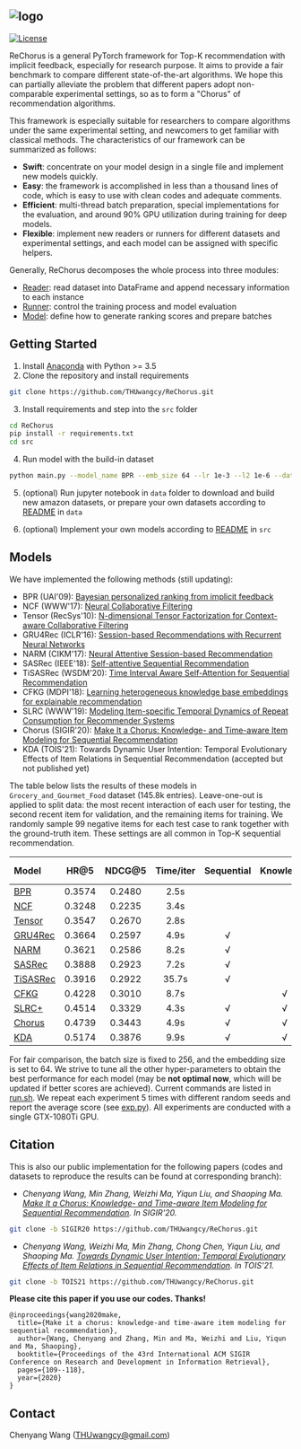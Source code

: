 ![logo](./log/_static/logo.png)
---

[![License](https://img.shields.io/badge/License-MIT-blue.svg)](./LICENSE)

ReChorus is a general PyTorch framework for Top-K recommendation with implicit feedback, especially for research purpose. It aims to provide a fair benchmark to compare different state-of-the-art algorithms. We hope this can partially alleviate the problem that different papers adopt non-comparable experimental settings, so as to form a "Chorus" of recommendation algorithms. 

This framework is especially suitable for researchers to compare algorithms under the same experimental setting, and newcomers to get familiar with classical methods. The characteristics of our framework can be summarized as follows:

- **Swift**: concentrate on your model design in a single file and implement new models quickly.
- **Easy**: the framework is accomplished in less than a thousand lines of code, which is easy to use with clean codes and adequate comments.
- **Efficient**: multi-thread batch preparation, special implementations for the evaluation, and around 90% GPU utilization during training for deep models.
- **Flexible**: implement new readers or runners for different datasets and experimental settings, and each model can be assigned with specific helpers.

Generally, ReChorus decomposes the whole process into three modules:

- [Reader](https://github.com/THUwangcy/ReChorus/tree/master/src/helpers/BaseReader.py): read dataset into DataFrame and append necessary information to each instance
- [Runner](https://github.com/THUwangcy/ReChorus/tree/master/src/helpers/BaseRunner.py): control the training process and model evaluation
- [Model](https://github.com/THUwangcy/ReChorus/tree/master/src/models/BaseModel.py): define how to generate ranking scores and prepare batches




## Getting Started

1. Install [Anaconda](https://docs.conda.io/en/latest/miniconda.html) with Python >= 3.5
2. Clone the repository and install requirements

```bash
git clone https://github.com/THUwangcy/ReChorus.git
```

3. Install requirements and step into the `src` folder

```bash
cd ReChorus
pip install -r requirements.txt
cd src
```

4. Run model with the build-in dataset

```bash
python main.py --model_name BPR --emb_size 64 --lr 1e-3 --l2 1e-6 --dataset Grocery_and_Gourmet_Food
```

5. (optional) Run jupyter notebook in `data` folder to download and build new amazon datasets, or prepare your own datasets according to [README](https://github.com/THUwangcy/ReChorus/tree/master/data/README.md) in `data`

6. (optional) Implement your own models according to [README](https://github.com/THUwangcy/ReChorus/tree/master/src/README.md) in `src`



## Models

We have implemented the following methods (still updating):

- BPR (UAI'09): [Bayesian personalized ranking from implicit feedback](https://arxiv.org/pdf/1205.2618.pdf?source=post_page)
- NCF (WWW'17): [Neural Collaborative Filtering](https://dl.acm.org/doi/pdf/10.1145/3038912.3052569)
- Tensor (RecSys'10): [N-dimensional Tensor Factorization for Context-aware Collaborative Filtering](https://dl.acm.org/doi/pdf/10.1145/1864708.1864727)
- GRU4Rec (ICLR'16): [Session-based Recommendations with Recurrent Neural Networks](https://arxiv.org/pdf/1511.06939)
- NARM (CIKM'17): [Neural Attentive Session-based Recommendation](https://dl.acm.org/doi/pdf/10.1145/3132847.3132926)
- SASRec (IEEE'18): [Self-attentive Sequential Recommendation](https://arxiv.org/pdf/1808.09781.pdf)
- TiSASRec (WSDM'20): [Time Interval Aware Self-Attention for Sequential Recommendation](https://dl.acm.org/doi/pdf/10.1145/3336191.3371786)
- CFKG (MDPI'18): [Learning heterogeneous knowledge base embeddings for explainable recommendation](https://www.mdpi.com/1999-4893/11/9/137/pdf)
- SLRC (WWW'19): [Modeling Item-specific Temporal Dynamics of Repeat Consumption for Recommender Systems](https://dl.acm.org/doi/pdf/10.1145/3308558.3313594)
- Chorus (SIGIR'20): [Make It a Chorus: Knowledge- and Time-aware Item Modeling for Sequential Recommendation](http://www.thuir.cn/group/~mzhang/publications/SIGIR2020Wangcy.pdf)
- KDA (TOIS'21): Towards Dynamic User Intention: Temporal Evolutionary Effects of Item Relations in Sequential Recommendation (accepted but not published yet)

The table below lists the results of these models in `Grocery_and_Gourmet_Food` dataset (145.8k entries). Leave-one-out is applied to split data: the most recent interaction of each user for testing, the second recent item for validation, and the remaining items for training. We randomly sample 99 negative items for each test case to rank together with the ground-truth item.  These settings are all common in Top-K sequential recommendation.

| Model                                                        |  HR@5  | NDCG@5 | Time/iter |  Sequential  |  Knowledge   |  Time-aware  |
| :----------------------------------------------------------- | :----: | :----: | :-------: | :----------: | :----------: | :----------: |
| [BPR](https://github.com/THUwangcy/ReChorus/tree/master/src/models/BPR.py) | 0.3574 | 0.2480 |   2.5s    |              |              |              |
| [NCF](https://github.com/THUwangcy/ReChorus/tree/master/src/models/NCF.py) | 0.3248 | 0.2235 |   3.4s   |              |              |              |
| [Tensor](https://github.com/THUwangcy/ReChorus/tree/master/src/models/Tensor.py) | 0.3547 | 0.2670 |   2.8s   |              |              | √ |
| [GRU4Rec](https://github.com/THUwangcy/ReChorus/tree/master/src/models/GRU4Rec.py) | 0.3664 | 0.2597 |    4.9s    | √ |              |              |
| [NARM](https://github.com/THUwangcy/ReChorus/tree/master/src/models/NARM.py) | 0.3621 | 0.2586 |    8.2s    | √ |              |              |
| [SASRec](https://github.com/THUwangcy/ReChorus/tree/master/src/models/SASRec.py) | 0.3888 | 0.2923 | 7.2s | √ | | |
| [TiSASRec](https://github.com/THUwangcy/ReChorus/tree/master/src/models/TiSASRec.py) | 0.3916 | 0.2922 | 35.7s | √ | | √ |
| [CFKG](https://github.com/THUwangcy/ReChorus/tree/master/src/models/CFKG.py) | 0.4228 | 0.3010 |    8.7s    |              | √ |              |
| [SLRC+](https://github.com/THUwangcy/ReChorus/tree/master/src/models/SLRCPlus.py) | 0.4514 | 0.3329 |   4.3s   | √ | √ | √ |
| [Chorus](https://github.com/THUwangcy/ReChorus/tree/master/src/models/Chorus.py) | 0.4739 | 0.3443 |   4.9s   | √ | √ | √ |
| [KDA](https://github.com/THUwangcy/ReChorus/tree/master/src/models/KDA.py) | 0.5174 | 0.3876 | 9.9s | √ | √ | √ |

For fair comparison, the batch size is fixed to 256, and the embedding size is set to 64. We strive to tune all the other hyper-parameters to obtain the best performance for each model (may be **not optimal now**, which will be updated if better scores are achieved). Current commands are listed in [run.sh](https://github.com/THUwangcy/ReChorus/tree/master/src/run.sh).  We repeat each experiment 5 times with different random seeds and report the average score (see [exp.py](https://github.com/THUwangcy/ReChorus/tree/master/src/exp.py)). All experiments are conducted with a single GTX-1080Ti GPU.



## Citation

This is also our public implementation for the following papers (codes and datasets to reproduce the results can be found at corresponding branch):

* *Chenyang Wang, Min Zhang, Weizhi Ma, Yiqun Liu, and Shaoping Ma. [Make It a Chorus: Knowledge- and Time-aware Item Modeling for Sequential Recommendation](http://www.thuir.cn/group/~mzhang/publications/SIGIR2020Wangcy.pdf). In SIGIR'20.*

```bash
git clone -b SIGIR20 https://github.com/THUwangcy/ReChorus.git
```

* *Chenyang Wang, Weizhi Ma, Min Zhang, Chong Chen, Yiqun Liu, and Shaoping Ma. [Towards Dynamic User Intention: Temporal Evolutionary Effects of Item Relations in Sequential Recommendation](). In TOIS'21.*

```bash
git clone -b TOIS21 https://github.com/THUwangcy/ReChorus.git
```

**Please cite this paper if you use our codes. Thanks!**

```
@inproceedings{wang2020make,
  title={Make it a chorus: knowledge-and time-aware item modeling for sequential recommendation},
  author={Wang, Chenyang and Zhang, Min and Ma, Weizhi and Liu, Yiqun and Ma, Shaoping},
  booktitle={Proceedings of the 43rd International ACM SIGIR Conference on Research and Development in Information Retrieval},
  pages={109--118},
  year={2020}
}
```

## Contact
Chenyang Wang (THUwangcy@gmail.com)



<!-- MARKDOWN LINKS & IMAGES -->
<!-- https://www.markdownguide.org/basic-syntax/#reference-style-links -->

[contributors-shield]: https://img.shields.io/github/contributors/othneildrew/Best-README-Template.svg?style=flat-square
[contributors-url]: https://github.com/othneildrew/Best-README-Template/graphs/contributors
[forks-shield]: https://img.shields.io/github/forks/othneildrew/Best-README-Template.svg?style=flat-square
[forks-url]: https://github.com/othneildrew/Best-README-Template/network/members
[stars-shield]: https://img.shields.io/github/stars/othneildrew/Best-README-Template.svg?style=flat-square
[stars-url]: https://github.com/othneildrew/Best-README-Template/stargazers
[issues-shield]: https://img.shields.io/github/issues/othneildrew/Best-README-Template.svg?style=flat-square
[issues-url]: https://github.com/othneildrew/Best-README-Template/issues
[license-shield]: https://img.shields.io/github/license/othneildrew/Best-README-Template.svg?style=flat-square
[license-url]: https://github.com/othneildrew/Best-README-Template/blob/master/LICENSE.txt
[linkedin-shield]: https://img.shields.io/badge/-LinkedIn-black.svg?style=flat-square&logo=linkedin&colorB=555
[linkedin-url]: https://linkedin.com/in/othneildrew
[product-screenshot]: images/screenshot.png
